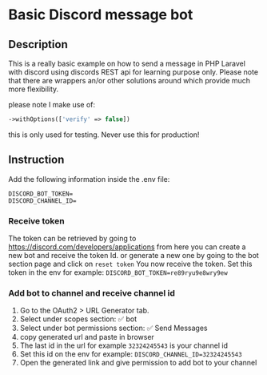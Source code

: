 # Basic Discord message bot

## Description

This is a really basic example on how to send a message in PHP Laravel with discord using discords REST api for learning purpose only.
Please note that there are wrappers an/or other solutions around which provide much more flexibility.

please note I make use of:

```php
->withOptions(['verify' => false])
```
this is only used for testing. Never use this for production!

## Instruction

Add the following information inside the .env file:

```env
DISCORD_BOT_TOKEN=
DISCORD_CHANNEL_ID=
```

### Receive token

The token can be retrieved by going to https://discord.com/developers/applications
from here you can create a new bot and receive the token Id. or generate a new one
by going to the bot section page and click on `reset token` You now receive the token. 
Set this token in the env for example: `DISCORD_BOT_TOKEN=re89ryu9e8wry9ew`

### Add bot to channel and receive channel id

1. Go to the OAuth2 > URL Generator tab.
2. Select under scopes section: ✅ bot
3. Select under bot permissions section: ✅ Send Messages
4. copy generated url and paste in browser
5. The last id in the url for example `32324245543` is your channel id 
6. Set this id on the env for example: `DISCORD_CHANNEL_ID=32324245543`
5. Open the generated link and give permission to add bot to your channel

